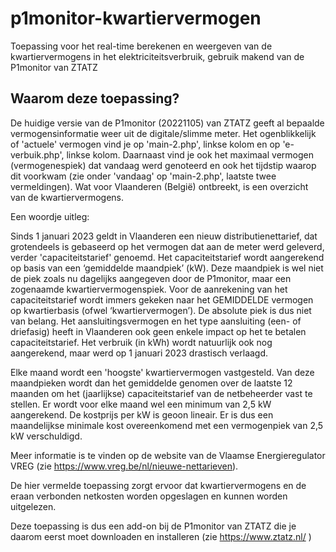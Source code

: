 # p1monitor-kwartiervermogen
Toepassing voor het real-time berekenen en weergeven van de kwartiervermogens in het elektriciteitsverbruik, gebruik makend van de P1monitor van ZTATZ

## Waarom deze toepassing?

De huidige versie van de P1monitor (20221105) van ZTATZ geeft al bepaalde vermogensinformatie weer uit de digitale/slimme meter.
Het ogenblikkelijk of 'actuele' vermogen vind je op 'main-2.php', linkse kolom en op 'e-verbuik.php', linkse kolom.
Daarnaast vind je ook het maximaal vermogen (vermogenespiek) dat vandaag werd genoteerd en ook het tijdstip waarop dit voorkwam (zie onder 'vandaag' op 'main-2.php', laatste twee vermeldingen).
Wat voor Vlaanderen (België) ontbreekt, is een overzicht van de kwartiervermogens.

Een woordje uitleg:

Sinds 1 januari 2023 geldt in Vlaanderen een nieuw distributienettarief, dat grotendeels is gebaseerd op het vermogen dat aan de meter werd geleverd, verder 'capaciteitstarief' genoemd. Het capaciteitstarief wordt aangerekend op basis van een ‘gemiddelde maandpiek’ (kW). Deze maandpiek is wel niet de piek zoals nu dagelijks aangegeven door de P1monitor, maar een zogenaamde kwartiervermogenspiek. Voor de aanrekening van het capaciteitstarief wordt immers gekeken naar het GEMIDDELDE vermogen op kwartierbasis (ofwel ‘kwartiervermogen’). De absolute piek is dus niet van belang. Het aansluitingsvermogen en het type aansluiting (een- of driefasig) heeft in Vlaanderen ook geen enkele impact op het te betalen capaciteitstarief. Het verbruik (in kWh) wordt natuurlijk ook nog aangerekend, maar werd op 1 januari 2023 drastisch verlaagd.

Elke maand wordt een 'hoogste' kwartiervermogen vastgesteld. Van deze maandpieken wordt dan het gemiddelde genomen over de laatste 12 maanden om het (jaarlijkse) capaciteitstarief van de netbeheerder vast te stellen. Er wordt voor elke maand wel een minimum van 2,5 kW aangerekend. De kostprijs per kW is geoon lineair. Er is dus een maandelijkse minimale kost overeenkomend met een vermogenpiek van 2,5 kW verschuldigd.

Meer informatie is te vinden op de website van de Vlaamse Energieregulator VREG (zie https://www.vreg.be/nl/nieuwe-nettarieven).

De hier vermelde toepassing zorgt ervoor dat kwartiervermogens en de eraan verbonden netkosten worden opgeslagen en kunnen worden uitgelezen.

Deze toepassing is dus een add-on bij de P1monitor van ZTATZ die je daarom eerst moet downloaden en installeren (zie https://www.ztatz.nl/ )
